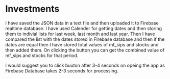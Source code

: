 # Investments

I have saved the JSON data in a text file and then uploaded it to Firebase realtime database. I have used Calender for getting dates and then storing them to 
indivial lists for last week, last month and last year. Then I have compared the list with the dates stored in FIrebase database and then if the dates are equal then I have 
stored total values of mf_sips and stocks and then added them. On clicking the button you can get the combined value of mf_sips and stocks for that period.

I would suggest you to click buuton after 3-4 seconds on opeing the app as Firebase Database takes 2-3 seconds for processing. 
